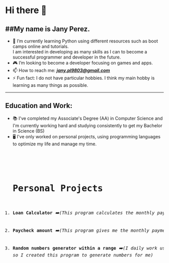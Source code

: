# Hi there 👋

<!--
**Jany98/Jany98** is a ✨ _special_ ✨ repository because its `README.md` (this file) appears on your GitHub profile.

-->
##My name is Jany Perez. 
------

- 🌱 I’m currently learning Python using different resources such as boot camps online and tutorials.<br>I am interested in developing as many skills as I can to become a successful programmer and developer in the future.<br>
- 🎮 I’m looking to become a developer focusing on games and apps.
- 📫 How to reach me: ***jany.pl9803@gmail.com***
- ⚡ Fun fact: I do not have particular hobbies. I think my main hobby is learning as many things as possible.

 _______

## Education and Work:
- 📚 I've completed my Associate's Degree (AA) in Computer Science and I'm currently working hard and studying consistently to get my Bachelor in Science (BS)
- 🖥️ I've only worked on personal projects, using programming languages to optimize my life and manage my time.<br><br>
<pre>
  <ol> <h1>Personal Projects</h1>
    <li><b>Loan Calculator</b><em> ➡️(This program calculates the monthly payment for a loan and estimates the time to clear off the debt)</em></li>
    <li><b>Paycheck amount</b><em> ➡️(This program gives me the monthly payment after tax deductions)</em></li>
    <li><b>Random numbers generator within a range</b><em> ➡️(I daily work using numbers and data that have to remain within a given range,<br>so I created this program to generate numbers for me)</em></li>
  </ol>
</pre>


<br></div>
